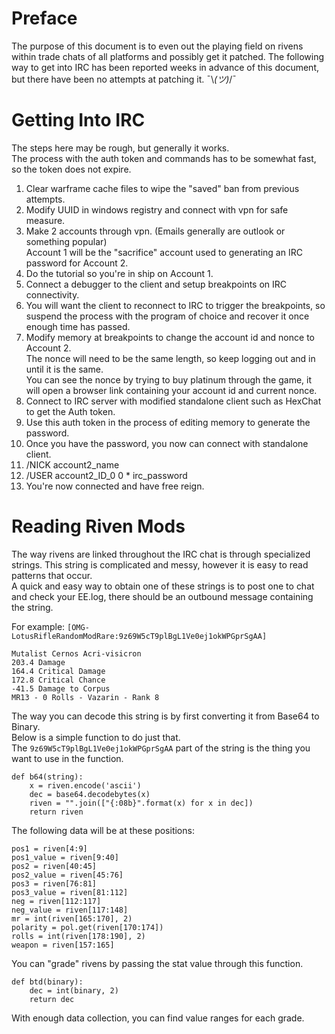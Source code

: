 # Preface
The purpose of this document is to even out the playing field on rivens within trade chats of all platforms and possibly get it patched.
The following way to get into IRC has been reported weeks in advance of this document, but there have been no attempts at patching it. ¯\\_(ツ)_/¯

# Getting Into IRC
The steps here may be rough, but generally it works.
<br>The process with the auth token and commands has to be somewhat fast, so the token does not expire.
1. Clear warframe cache files to wipe the "saved" ban from previous attempts.
2. Modify UUID in windows registry and connect with vpn for safe measure.
3. Make 2 accounts through vpn. (Emails generally are outlook or something popular)
<br>Account 1 will be the "sacrifice" account used to generating an IRC password for Account 2.
4. Do the tutorial so you're in ship on Account 1.
5. Connect a debugger to the client and setup breakpoints on IRC connectivity.
6. You will want the client to reconnect to IRC to trigger the breakpoints, so suspend the process with the program of choice and recover it once enough time has passed.
7. Modify memory at breakpoints to change the account id and nonce to Account 2.
<br>The nonce will need to be the same length, so keep logging out and in until it is the same.
<br>You can see the nonce by trying to buy platinum through the game, it will open a browser link containing your account id and current nonce.
9. Connect to IRC server with modified standalone client such as HexChat to get the Auth token.
10. Use this auth token in the process of editing memory to generate the password.
11. Once you have the password, you now can connect with standalone client.
12. /NICK account2_name
13. /USER account2_ID_0 0 * irc_password
14. You're now connected and have free reign.

# Reading Riven Mods
The way rivens are linked throughout the IRC chat is through specialized strings. This string is complicated and messy, however it is easy to read patterns that occur.
<br>A quick and easy way to obtain one of these strings is to post one to chat and check your EE.log, there should be an outbound message containing the string.

For example: `[OMG-LotusRifleRandomModRare:9z69W5cT9plBgL1Ve0ej1okWPGprSgAA]`
```
Mutalist Cernos Acri-visicron
203.4 Damage
164.4 Critical Damage
172.8 Critical Chance
-41.5 Damage to Corpus
MR13 - 0 Rolls - Vazarin - Rank 8
```
The way you can decode this string is by first converting it from Base64 to Binary.
<br>Below is a simple function to do just that.
<br>The `9z69W5cT9plBgL1Ve0ej1okWPGprSgAA` part of the string is the thing you want to use in the function.
```
def b64(string):
	x = riven.encode('ascii')
	dec = base64.decodebytes(x)
	riven = "".join(["{:08b}".format(x) for x in dec])
	return riven
```
The following data will be at these positions:
```
pos1 = riven[4:9]
pos1_value = riven[9:40]
pos2 = riven[40:45]
pos2_value = riven[45:76]
pos3 = riven[76:81]
pos3_value = riven[81:112]
neg = riven[112:117]
neg_value = riven[117:148]
mr = int(riven[165:170], 2)
polarity = pol.get(riven[170:174])
rolls = int(riven[178:190], 2)
weapon = riven[157:165]
```
You can "grade" rivens by passing the stat value through this function.
```
def btd(binary):
	dec = int(binary, 2)
	return dec
```
With enough data collection, you can find value ranges for each grade.
